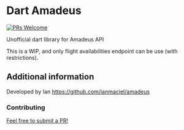 # Dart Amadeus

[![PRs Welcome](https://img.shields.io/badge/PRs-welcome-brightgreen.svg?style=flat-square)](https://makeapullrequest.com)

Unofficial dart library for Amadeus API

This is a WIP, and only flight availabilities endpoint can be use (with restrictions).

## Additional information

Developed by Ian
<https://github.com/ianmaciel/amadeus>

### Contributing

[Feel free to submit a PR!](https://kcd.im/pull-request)
